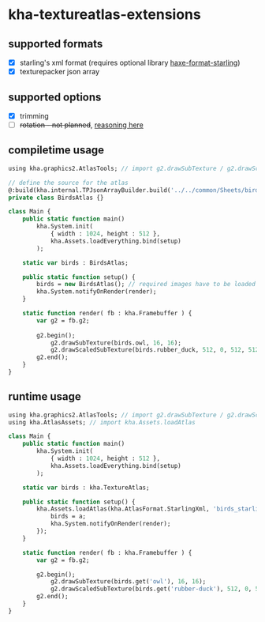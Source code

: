 # kha-textureatlas-extensions

## supported formats
- [x] starling's xml format (requires optional library [haxe-format-starling](https://github.com/sh-dave/haxe-format-starling))
- [x] texturepacker json array

## supported options
- [x] trimming
- [ ] ~~rotation - not planned~~, [reasoning here](https://github.com/sh-dave/kha-textureatlas-extension/issues/2)

## compiletime usage
```haxe
using kha.graphics2.AtlasTools; // import g2.drawSubTexture / g2.drawScaledSubTexture

// define the source for the atlas
@:build(kha.internal.TPJsonArrayBuilder.build('../../common/Sheets/birds-jsonarray.json', 'birds_jsonarray'))
private class BirdsAtlas {}

class Main {
	public static function main()
		kha.System.init(
			{ width : 1024, height : 512 },
			kha.Assets.loadEverything.bind(setup)
		);

	static var birds : BirdsAtlas;

	public static function setup() {
		birds = new BirdsAtlas(); // required images have to be loaded already
		kha.System.notifyOnRender(render);
	}

	static function render( fb : kha.Framebuffer ) {
		var g2 = fb.g2;
		
		g2.begin();
			g2.drawSubTexture(birds.owl, 16, 16);
			g2.drawScaledSubTexture(birds.rubber_duck, 512, 0, 512, 512);
		g2.end();
	}
}
```
## runtime usage
```haxe
using kha.graphics2.AtlasTools; // import g2.drawSubTexture / g2.drawScaledSubTexture
using kha.AtlasAssets; // import kha.Assets.loadAtlas

class Main {
	public static function main()
		kha.System.init(
			{ width : 1024, height : 512 },
			kha.Assets.loadEverything.bind(setup)
		);

	static var birds : kha.TextureAtlas;

	public static function setup() {
		kha.Assets.loadAtlas(kha.AtlasFormat.StarlingXml, 'birds_starling_xml', function( a ) {
			birds = a;
			kha.System.notifyOnRender(render);
		});
	}

	static function render( fb : kha.Framebuffer ) {
		var g2 = fb.g2;

		g2.begin();
			g2.drawSubTexture(birds.get('owl'), 16, 16);
			g2.drawScaledSubTexture(birds.get('rubber-duck'), 512, 0, 512, 512);
		g2.end();
	}
}
```
